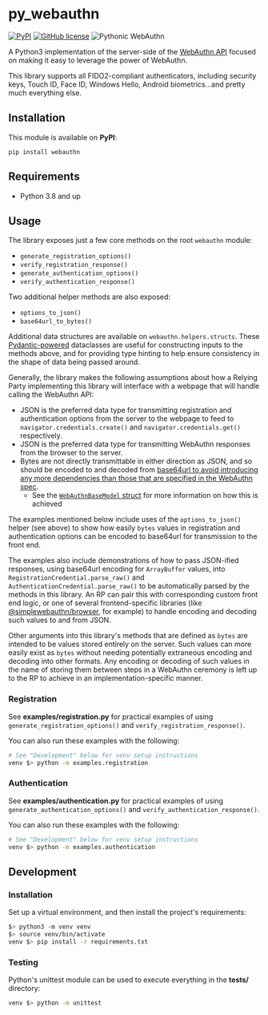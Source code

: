 # py_webauthn
[![PyPI](https://img.shields.io/pypi/v/webauthn.svg)](https://pypi.python.org/pypi/webauthn) [![GitHub license](https://img.shields.io/badge/license-BSD-blue.svg)](https://raw.githubusercontent.com/duo-labs/py_webauthn/master/LICENSE) ![Pythonic WebAuthn](https://img.shields.io/badge/Pythonic-WebAuthn-brightgreen?logo=python&logoColor=white)

A Python3 implementation of the server-side of the [WebAuthn API](https://www.w3.org/TR/webauthn-2/) focused on making it easy to leverage the power of WebAuthn.

This library supports all FIDO2-compliant authenticators, including security keys, Touch ID, Face ID, Windows Hello, Android biometrics...and pretty much everything else.

## Installation

This module is available on **PyPI**:

`pip install webauthn`

## Requirements

- Python 3.8 and up

## Usage

The library exposes just a few core methods on the root `webauthn` module:

- `generate_registration_options()`
- `verify_registration_response()`
- `generate_authentication_options()`
- `verify_authentication_response()`

Two additional helper methods are also exposed:

- `options_to_json()`
- `base64url_to_bytes()`

Additional data structures are available on `webauthn.helpers.structs`. These [Pydantic-powered](https://pydantic-docs.helpmanual.io/) dataclasses are useful for constructing inputs to the methods above, and for providing type hinting to help ensure consistency in the shape of data being passed around.

Generally, the library makes the following assumptions about how a Relying Party implementing this library will interface with a webpage that will handle calling the WebAuthn API:

- JSON is the preferred data type for transmitting registration and authentication options from the server to the webpage to feed to `navigator.credentials.create()` and `navigator.credentials.get()` respectively.
- JSON is the preferred data type for transmitting WebAuthn responses from the browser to the server.
- Bytes are not directly transmittable in either direction as JSON, and so should be encoded to and decoded from [base64url to avoid introducing any more dependencies than those that are specified in the WebAuthn spec](https://www.w3.org/TR/webauthn-2/#sctn-dependencies).
  - See the [`WebAuthnBaseModel` struct](https://github.com/duo-labs/py_webauthn/blob/master/webauthn/helpers/structs.py#L13) for more information on how this is achieved

The examples mentioned below include uses of the `options_to_json()` helper (see above) to show how easily `bytes` values in registration and authentication options can be encoded to base64url for transmission to the front end.

The examples also include demonstrations of how to pass JSON-ified responses, using base64url encoding for `ArrayBuffer` values, into `RegistrationCredential.parse_raw()` and `AuthenticationCredential.parse_raw()` to be automatically parsed by the methods in this library. An RP can pair this with corresponding custom front end logic, or one of several frontend-specific libraries (like [@simplewebauthn/browser](https://www.npmjs.com/package/@simplewebauthn/browser), for example) to handle encoding and decoding such values to and from JSON.

Other arguments into this library's methods that are defined as `bytes` are intended to be values stored entirely on the server. Such values can more easily exist as `bytes` without needing potentially extraneous encoding and decoding into other formats. Any encoding or decoding of such values in the name of storing them between steps in a WebAuthn ceremony is left up to the RP to achieve in an implementation-specific manner.

### Registration

See **examples/registration.py** for practical examples of using `generate_registration_options()` and `verify_registration_response()`.

You can also run these examples with the following:

```sh
# See "Development" below for venv setup instructions
venv $> python -m examples.registration
```

### Authentication

See **examples/authentication.py** for practical examples of using `generate_authentication_options()` and `verify_authentication_response()`.

You can also run these examples with the following:

```sh
# See "Development" below for venv setup instructions
venv $> python -m examples.authentication
```

## Development

### Installation

Set up a virtual environment, and then install the project's requirements:

```sh
$> python3 -m venv venv
$> source venv/bin/activate
venv $> pip install -r requirements.txt
```

### Testing

Python's unittest module can be used to execute everything in the **tests/** directory:

```sh
venv $> python -m unittest
```
